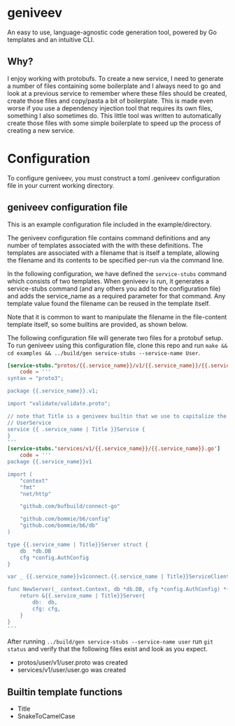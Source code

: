 # geniveev

An easy to use, language-agnostic code generation tool, powered by Go templates and an intuitive CLI.

## Why?

I enjoy working with protobufs. To create a new service, I need to generate a
number of files containing some boilerplate and I always need to go and look
at a previous service to remember where these files should be created, create those files
and copy/pasta a bit of boilerplate. This is made even worse if you use a dependency injection
tool that requires its own files, something I also sometimes do. This little tool was
written to automatically create those files with some simple boilerplate to speed up the
process of creating a new service.

# Configuration

To configure geniveev, you must construct a toml .geniveev configuration file in your
current working directory.

## geniveev configuration file

This is an example configuration file included in the example/directory.

The geniveev configuration file contains command definitions and any number of templates associated with the
with these definitions. The templates are associated with a filename that is itself a
template, allowing the filename and its contents to be specified per-run via the command
line.

In the following configuration, we have defined the `service-stubs` command which consists of two templates. When geniveev
is run, it generates a service-stubs command (and any others you add to the configuration
file) and adds the service_name as a required parameter for that command. Any template
value found the filename can be reused in the template itself.

Note that it is common to want to manipulate the filename in the file-content template itself, so some builtins are provided,
as shown below.

The following configuration file will generate two files for a protobuf setup. To run geniveev using this configuration file,
clone this repo and run `make && cd examples && ../build/gen service-stubs --service-name User`.

```toml
[service-stubs."protos/{{.service_name}}/v1/{{.service_name}}/{{.service_name}}.proto"]
    code = '''
syntax = "proto3";

package {{.service_name}}.v1;

import "validate/validate.proto";

// note that Title is a geniveev builtin that we use to capitalize the Name of the service, i.e.,
// UserService
service {{ .service_name | Title }}Service {
}
'''
[service-stubs.'services/v1/{{.service_name}}/{{.service_name}}.go']
    code = '''
package {{.service_name}}v1

import (
	"context"
	"fmt"
	"net/http"

	"github.com/bufbuild/connect-go"

	"github.com/bommie/b6/config"
	"github.com/bommie/b6/db"
)

type {{.service_name | Title}}Server struct {
	db  *db.DB
	cfg *config.AuthConfig
}

var _ {{.service_name}}v1connect.{{.service_name | Title}}ServiceClient = (*{{.service_name | Title }}Server)(nil)

func NewServer(_ context.Context, db *db.DB, cfg *config.AuthConfig) *{{.service_name | Title }}Server {
    return &{{.service_name | Title}}Server{
		db:  db,
		cfg: cfg,
	}
}
'''
```

After running `../build/gen service-stubs --service-name user` run `git status` and verify
that the following files exist and look as you expect.

- protos/user/v1/user.proto was created
- services/v1/user/user.go was created

## Builtin template functions

- Title
- SnakeToCamelCase
